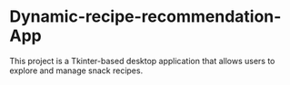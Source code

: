 # Dynamic-recipe-recommendation-App
This project is a Tkinter-based desktop application that allows users to explore and manage  snack recipes.
